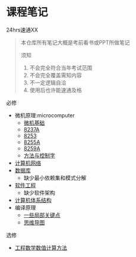 # 课程笔记
24hrs速通XX

> 本仓库所有笔记大概是考前看书或PPT所做笔记
>
> 须知
>
> 1. 不会完全符合当年考试范围
> 2. 不会完全覆盖需知内容
> 3. 不一定逻辑自洽
> 4. 使用后也许能速通及格



必修

- 微机原理:microcomputer
  - [微机基础](microcomputer/micro-base.md)
  - [8237A](microcomputer/8237A.md)
  - [8253](microcomputer/8253.md)
  - [8255A](microcomputer/8255A.md)
  - [8259A](microcomputer/8259A.md)
  - [方法与控制字](microcomputer/OCW&methods.md)
- [计算机网络](network.md)
- [数据库](DataBase.md)
  - 缺少最小依赖集和模式分解
- [软件工程](SoftwareEngineering.md)
  - 缺少软件架构
- [计算机体系结构](architecture.md)
- 编译原理
  - [一些局部关键点](compiler-hint.md)
  - [思维导图](compiler.puml)

选修

- [工程数学数值计算方法](工程数学数值计算方法.md)

